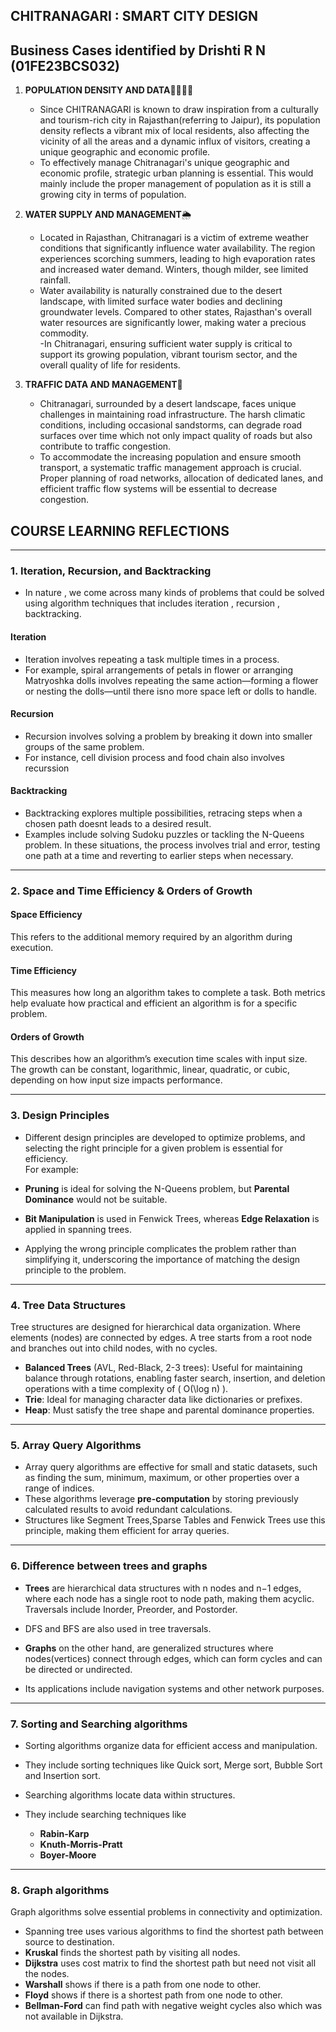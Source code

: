 ## CHITRANAGARI : SMART CITY DESIGN 

## Business Cases identified by Drishti R N (01FE23BCS032)

1. **POPULATION DENSITY AND DATA**👨‍👩‍👧‍👦
      - Since CHITRANAGARI is known to draw inspiration from a culturally and tourism-rich city in Rajasthan(referring to Jaipur), its population density reflects a vibrant mix of local residents, also affecting the vicinity of all the areas and a dynamic influx of visitors, creating a unique geographic and economic profile.
      - To effectively manage Chitranagari's unique geographic and economic profile, strategic urban planning is essential. This would mainly include the proper management of population as it is still a growing city in terms of population.

2. **WATER SUPPLY AND MANAGEMENT**🌦️
    - Located in Rajasthan, Chitranagari is a victim of extreme weather conditions that significantly influence water availability. The region experiences scorching summers, leading to high evaporation rates and increased water demand. Winters, though milder, see limited rainfall. 
     - Water availability is naturally constrained due to the desert landscape, with limited surface water bodies and declining groundwater levels. Compared to other states, Rajasthan's overall water resources are significantly lower, making water a precious commodity.  
-In Chitranagari, ensuring sufficient water supply is critical to support its growing population, vibrant tourism sector, and the overall quality of life for residents. 


3. **TRAFFIC DATA AND MANAGEMENT**🚦
      - Chitranagari, surrounded by a desert landscape, faces unique challenges in maintaining road infrastructure. The harsh climatic conditions, including occasional sandstorms, can degrade road surfaces over time which not only impact quality of roads but also contribute to traffic congestion.
      - To accommodate the increasing population and ensure smooth transport, a systematic traffic management approach is crucial. Proper planning of road networks, allocation of dedicated lanes, and efficient traffic flow systems will be essential to decrease congestion.



## COURSE LEARNING REFLECTIONS 
---
 ### 1. Iteration, Recursion, and Backtracking  
- In nature , we come across many kinds of problems that could be solved using algorithm techniques that includes iteration , recursion , backtracking.

#### **Iteration**  
- Iteration involves repeating a task multiple times in a process. 
- For example, spiral arrangements of petals in flower or arranging Matryoshka dolls involves repeating the same action—forming a flower or nesting the dolls—until there isno more space left or dolls to handle.

#### **Recursion**  
- Recursion involves solving a problem by breaking it down into smaller groups of the same problem.  
- For instance, cell division process and food chain also involves recurssion 

#### **Backtracking**  
- Backtracking explores multiple possibilities, retracing steps when a chosen path doesnt leads to a desired result.  
- Examples include solving Sudoku puzzles or tackling the N-Queens problem. In these situations, the process involves trial and error, testing one path at a time and reverting to earlier steps when necessary.

---

### 2. Space and Time Efficiency & Orders of Growth  

#### **Space Efficiency**  
This refers to the additional memory required by an algorithm during execution.  

#### **Time Efficiency**  
This measures how long an algorithm takes to complete a task. Both metrics help evaluate how practical and efficient an algorithm is for a specific problem.  

#### **Orders of Growth**  
This describes how an algorithm’s execution time scales with input size.  
The growth can be constant, logarithmic, linear, quadratic, or cubic, depending on how input size impacts performance.

---

### 3. Design Principles  

- Different design principles are developed to optimize problems, and selecting the right principle for a given problem is essential for efficiency.  
For example:  
- **Pruning** is ideal for solving the N-Queens problem, but **Parental Dominance** would not be suitable.  
- **Bit Manipulation** is used in Fenwick Trees, whereas **Edge Relaxation** is applied in spanning trees.  

- Applying the wrong principle complicates the problem rather than simplifying it, underscoring the importance of matching the design principle to the problem.

---

### 4. Tree Data Structures  

Tree structures are designed for hierarchical data organization. Where elements (nodes) are connected by edges. A tree starts from a root node and branches out into child nodes, with no cycles. 
- **Balanced Trees** (AVL, Red-Black, 2-3 trees): Useful for maintaining balance through rotations, enabling faster search, insertion, and deletion operations with a time complexity of \( O(\log n) \).  
- **Trie**: Ideal for managing character data like dictionaries or prefixes.  
- **Heap**: Must satisfy the tree shape and parental dominance properties.

---

### 5. Array Query Algorithms  

- Array query algorithms are effective for small and static datasets, such as finding the sum, minimum, maximum, or other properties over a range of indices.
- These algorithms leverage **pre-computation** by storing previously calculated results to avoid redundant calculations.  
- Structures like Segment Trees,Sparse Tables and Fenwick Trees use this principle, making them efficient for array queries.

---
### 6. Difference between trees and graphs 
- **Trees** are hierarchical data structures with n nodes and n−1 edges, where each node has a single root to node path, making them acyclic. Traversals include Inorder, Preorder, and Postorder.
- DFS and BFS are also used in tree traversals.
  
- **Graphs** on the other hand, are generalized structures where nodes(vertices) connect through edges, which can form cycles and can be directed or undirected.
- Its applications include navigation systems and other network purposes.

---
### 7. Sorting and Searching algorithms 
- Sorting algorithms organize data for efficient access and manipulation.
- They include sorting techniques like Quick sort, Merge sort, Bubble Sort and Insertion sort.
 
- Searching algorithms locate data within structures.
- They include searching techniques like
   - **Rabin-Karp**
   - **Knuth-Morris-Pratt**
   - **Boyer-Moore**

---
### 8. Graph algorithms
Graph algorithms solve essential problems in connectivity and optimization.
- Spanning tree uses various algorithms to find the shortest path between source to destination.
- **Kruskal** finds the shortest path by visiting all nodes.
- **Dijkstra** uses cost matrix to find the shortest path but need not visit all the nodes.
- **Warshall** shows if there is a path from one node to other.
- **Floyd** shows if there is a shortest path from one node to other.
- **Bellman-Ford** can find path with negative weight cycles also which was not available in Dijkstra.



